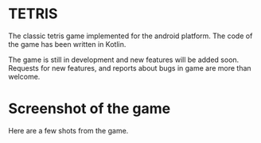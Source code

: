 # TETRIS

The classic tetris game implemented for the android platform. The code of the game has been written in Kotlin. 

The game is still in development and new features will be added soon. Requests for new features, and reports about bugs in game are more than welcome.

# Screenshot of the game

Here are a few shots from the game.